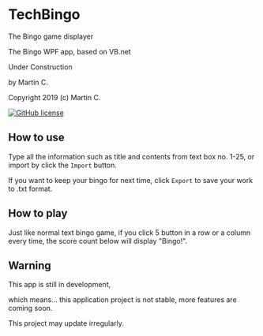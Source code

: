 # TechBingo
 The Bingo game displayer

 The Bingo WPF app, based on VB.net

 Under Construction 

 by Martin C.

 Copyright 2019 (c) Martin C. 

 [![GitHub license](https://img.shields.io/github/license/mcmartin25/TechBingo.svg)](https://github.com/mcmartin25/TechBingo/blob/master/LICENSE)

 ## How to use
 Type all the information such as title and contents from text box no. 1-25, or import by click the `Import` button.

 If you want to keep your bingo for next time, click `Export` to save your work to .txt format. 

 ## How to play
 Just like normal text bingo game, if you click 5 button in a row or a column every time, the score count below will display "Bingo!".

 ## Warning
 This app is still in development,

 which means... this application project is not stable, more features are coming soon.
 
 This project may update irregularly.
